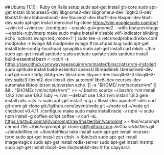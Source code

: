 ##Ubuntu 11.10 - Ruby on Rails setup
	sudo apt-get install git-core
	sudo apt-get install libncurses5-dev libgnome2-dev libgnomeui-dev libgtk2.0-dev libatk1.0-dev libbonoboui2-dev libcairo2-dev libx11-dev libxpm-dev libxt-dev
	sudo apt-get install mercurial
	hg clone https://vim.googlecode.com/hg/ ~/vim
	cd ~/vim/src
	./configure --enable-gui=gnome2 --with-features=huge --enable-rubyinterp
	make
	sudo make install
	# disable wifi-indicator blinking
	echo 'options iwlagn led_mode=1' | sudo tee -a /etc/modprobe.d/wlan.conf
	modprobe -r iwlagn && modprobe iwlagn
	# touchpad bug
	sudo apt-get install kde-config-touchpad
	synaptiks
	sudo apt-get install curl
	mkdir ~/bin
	sudo apt-get install aptitude
	sudo aptitude update
	sudo aptitude install build-essential
	bash < <(curl -s https://raw.github.com/wayneeseguin/rvm/master/binscripts/rvm-installer)
	sudo aptitude install build-essential openssl libreadline6 libreadline6-dev curl git-core zlib1g zlib1g-dev libssl-dev libyaml-dev libsqlite3-0 libsqlite3-dev sqlite3 libxml2-dev libxslt-dev autoconf libc6-dev ncurses-dev automake libtool bison subversion
	echo '[[ -s "$HOME/.rvm/scripts/rvm" ]] && . "$HOME/.rvm/scripts/rvm"' >> ~/.bashrc
	source ~/.bashrc
	rvm install 1.9.2
	rvm use 1.9.2
	ruby -v
	rvm --default use 1.9.2
	rvm install 1.9.3
	gem install rails
	rails -v
	sudo apt-get install -y g++ libssl-dev apache2-utils curl git-core
	git clone git://github.com/joyent/node.git ~/node
	cd ~/node
	git checkout v0.4.11
	./configure
	make
	sudo make install
	node -v
	npm -v
	sudo npm install -g coffee-script
	coffee -v
	curl -sL https://github.com/djl/vcprompt/raw/master/bin/vcprompt > ~/bin/vcprompt
	chmod 755 ~/bin/vcprompt
	git clone git@github.com:JiriChara/dotfiles.git ~/bin/dotfiles
	cd ~/bin/dotfiles/
	rake install
	sudo apt-get install ncurses-term 
	sudo apt-get install zsh
	chsh -s /bin/zsh
	sudo apt-get install imagemagick
	sudo apt-get install redis-server
	sudo apt-get install msmtp
	sudo apt-get install libqt4-dev libqtwebkit-dev # for capybara
